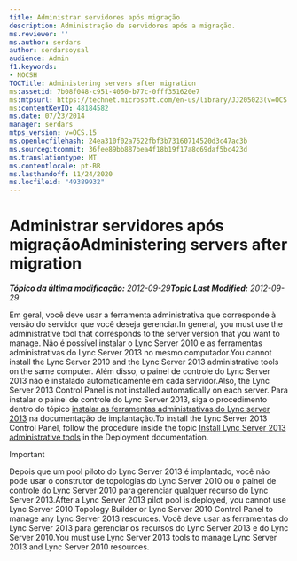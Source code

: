 ```yaml
---
title: Administrar servidores após migração
description: Administração de servidores após a migração.
ms.reviewer: ''
ms.author: serdars
author: serdarsoysal
audience: Admin
f1.keywords:
- NOCSH
TOCTitle: Administering servers after migration
ms:assetid: 7b08f048-c951-4050-b77c-0fff351620e7
ms:mtpsurl: https://technet.microsoft.com/en-us/library/JJ205023(v=OCS.15)
ms:contentKeyID: 48184582
ms.date: 07/23/2014
manager: serdars
mtps_version: v=OCS.15
ms.openlocfilehash: 24ea310f02a7622fbf3b73160714520d3c47ac3b
ms.sourcegitcommit: 36fee89bb887bea4f18b19f17a8c69daf5bc423d
ms.translationtype: MT
ms.contentlocale: pt-BR
ms.lasthandoff: 11/24/2020
ms.locfileid: "49389932"
---
```

# <a name="administering-servers-after-migration"></a><span data-ttu-id="d3768-103">Administrar servidores após migração</span><span class="sxs-lookup"><span data-stu-id="d3768-103">Administering servers after migration</span></span>

<div data-xmlns="http://www.w3.org/1999/xhtml">

<div class="topic" data-xmlns="http://www.w3.org/1999/xhtml" data-msxsl="urn:schemas-microsoft-com:xslt" data-cs="https://msdn.microsoft.com/">

<div data-asp="https://msdn2.microsoft.com/asp">



</div>

<div id="mainSection">

<div id="mainBody"><span data-ttu-id="d3768-104">

<span> </span></span><span class="sxs-lookup"><span data-stu-id="d3768-104">

<span> </span></span></span>

<span data-ttu-id="d3768-105">_**Tópico da última modificação:** 2012-09-29_</span><span class="sxs-lookup"><span data-stu-id="d3768-105">_**Topic Last Modified:** 2012-09-29_</span></span>

<span data-ttu-id="d3768-106">Em geral, você deve usar a ferramenta administrativa que corresponde à versão do servidor que você deseja gerenciar.</span><span class="sxs-lookup"><span data-stu-id="d3768-106">In general, you must use the administrative tool that corresponds to the server version that you want to manage.</span></span> <span data-ttu-id="d3768-107">Não é possível instalar o Lync Server 2010 e as ferramentas administrativas do Lync Server 2013 no mesmo computador.</span><span class="sxs-lookup"><span data-stu-id="d3768-107">You cannot install the Lync Server 2010 and the Lync Server 2013 administrative tools on the same computer.</span></span> <span data-ttu-id="d3768-108">Além disso, o painel de controle do Lync Server 2013 não é instalado automaticamente em cada servidor.</span><span class="sxs-lookup"><span data-stu-id="d3768-108">Also, the Lync Server 2013 Control Panel is not installed automatically on each server.</span></span> <span data-ttu-id="d3768-109">Para instalar o painel de controle do Lync Server 2013, siga o procedimento dentro do tópico [instalar as ferramentas administrativas do Lync server 2013](lync-server-2013-install-lync-server-administrative-tools.md) na documentação de implantação.</span><span class="sxs-lookup"><span data-stu-id="d3768-109">To install the Lync Server 2013 Control Panel, follow the procedure inside the topic [Install Lync Server 2013 administrative tools](lync-server-2013-install-lync-server-administrative-tools.md) in the Deployment documentation.</span></span>

<div>


> [!IMPORTANT]  
> <span data-ttu-id="d3768-110">Depois que um pool piloto do Lync Server 2013 é implantado, você não pode usar o construtor de topologias do Lync Server 2010 ou o painel de controle do Lync Server 2010 para gerenciar qualquer recurso do Lync Server 2013.</span><span class="sxs-lookup"><span data-stu-id="d3768-110">After a Lync Server 2013 pilot pool is deployed, you cannot use Lync Server 2010 Topology Builder or Lync Server 2010 Control Panel to manage any Lync Server 2013 resources.</span></span> <span data-ttu-id="d3768-111">Você deve usar as ferramentas do Lync Server 2013 para gerenciar os recursos do Lync Server 2013 e do Lync Server 2010.</span><span class="sxs-lookup"><span data-stu-id="d3768-111">You must use Lync Server 2013 tools to manage Lync Server 2013 and Lync Server 2010 resources.</span></span>



<span data-ttu-id="d3768-112"></div>

</div>

<span> </span>

</div>

</div>

</span><span class="sxs-lookup"><span data-stu-id="d3768-112"></div>

</div>

<span> </span>

</div>

</div>

</span></span></div>

